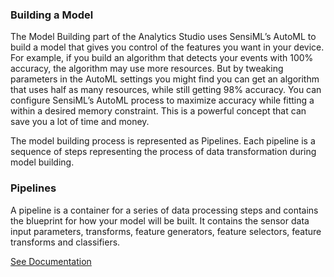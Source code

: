 
### Building a Model

The Model Building part of the Analytics Studio uses SensiML’s AutoML to build a model that gives you control of the features you want in your device. For example, if you build an algorithm that detects your events with 100% accuracy, the algorithm may use more resources. But by tweaking parameters in the AutoML settings you might find you can get an algorithm that uses half as many resources, while still getting 98% accuracy. You can configure SensiML’s AutoML process to maximize accuracy while fitting a within a desired memory constraint. This is a powerful concept that can save you a lot of time and money.

The model building process is represented as Pipelines. Each pipeline is a sequence of steps representing the process of data transformation during model building.

### Pipelines

A pipeline is a container for a series of data processing steps and contains the blueprint for how your model will be built. It contains the sensor data input parameters, transforms, feature generators, feature selectors, feature transforms and classifiers.

[See Documentation](https://sensiml.com/documentation/analytics-studio/building-a-model.html)
